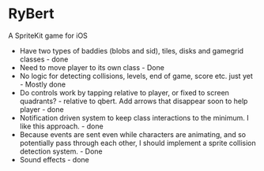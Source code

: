 #  RyBert

A SpriteKit game for iOS

* Have two types of baddies (blobs and sid), tiles, disks and gamegrid classes - done
* Need to move player to its own class - Done
* No logic for detecting collisions, levels, end of game, score etc. just yet - Mostly done
* Do controls work by tapping relative to player, or fixed to screen quadrants? - relative to qbert. Add arrows that disappear soon to help player - done
* Notification driven system to keep class interactions to the minimum. I like this approach. - done
* Because events are sent even while characters are animating, and so potentially pass through each other, I should implement a sprite collision detection system. - Done
* Sound effects - done

